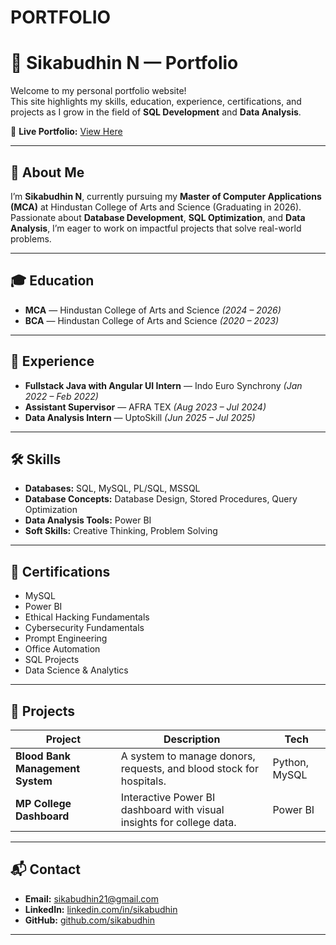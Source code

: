 # PORTFOLIO
# 💼 Sikabudhin N — Portfolio

Welcome to my personal portfolio website!  
This site highlights my skills, education, experience, certifications, and projects as I grow in the field of **SQL Development** and **Data Analysis**.

🚀 **Live Portfolio:** [View Here](https://sikabudhin.github.io/PORTFOLIO/)

---

## 📌 About Me
I’m **Sikabudhin N**, currently pursuing my **Master of Computer Applications (MCA)** at Hindustan College of Arts and Science (Graduating in 2026).  
Passionate about **Database Development**, **SQL Optimization**, and **Data Analysis**, I’m eager to work on impactful projects that solve real-world problems.

---

## 🎓 Education
- **MCA** — Hindustan College of Arts and Science *(2024 – 2026)*  
- **BCA** — Hindustan College of Arts and Science *(2020 – 2023)*  

---

## 💼 Experience
- **Fullstack Java with Angular UI Intern** — Indo Euro Synchrony *(Jan 2022 – Feb 2022)*  
- **Assistant Supervisor** — AFRA TEX *(Aug 2023 – Jul 2024)*  
- **Data Analysis Intern** — UptoSkill *(Jun 2025 – Jul 2025)*  

---

## 🛠 Skills
- **Databases:** SQL, MySQL, PL/SQL, MSSQL  
- **Database Concepts:** Database Design, Stored Procedures, Query Optimization  
- **Data Analysis Tools:** Power BI  
- **Soft Skills:** Creative Thinking, Problem Solving

---

## 📜 Certifications
- MySQL  
- Power BI  
- Ethical Hacking Fundamentals  
- Cybersecurity Fundamentals  
- Prompt Engineering  
- Office Automation  
- SQL Projects  
- Data Science & Analytics  

---

## 📂 Projects
| Project | Description | Tech |
|---------|-------------|------|
| **Blood Bank Management System** | A system to manage donors, requests, and blood stock for hospitals. | Python, MySQL |
| **MP College Dashboard** | Interactive Power BI dashboard with visual insights for college data. | Power BI |

---

## 📬 Contact
- **Email:** [sikabudhin21@gmail.com](mailto:sikabudhin21@gmail.com)  
- **LinkedIn:** [linkedin.com/in/sikabudhin](https://linkedin.com/in/sikabudhin)  
- **GitHub:** [github.com/sikabudhin](https://github.com/sikabudhin)  

---
